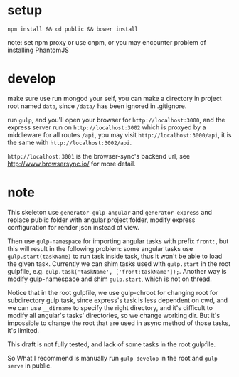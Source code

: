 # setup

```
npm install && cd public && bower install
```

note: set npm proxy or use cnpm, or you may encounter problem of installing PhantomJS

# develop

make sure use run mongod your self, you can make a directory in project root named `data`, since `/data/` has been ignored in .gitignore.

run `gulp`, and you'll open your browser for `http://localhost:3000`, and the express server run on `http://localhost:3002` which is proxyed by a middleware for all routes `/api`, you may visit `http://localhost:3000/api`, it is the same with `http://localhost:3002/api`.

`http://localhost:3001` is the browser-sync's backend url, see http://www.browsersync.io/ for more detail.

# note

This skeleton use `generator-gulp-angular` and `generator-express` and replace public folder with angular project folder, modify express configuration for render json instead of view.

Then use `gulp-namespace` for importing angular tasks with prefix `front:`, but this will result in the following problem: some angular tasks use `gulp.start(taskName)` to run task inside task, thus it won't be able to load the given task. Currently we can shim tasks used with `gulp.start` in the root gulpfile, e.g. `gulp.task('taskName', ['front:taskName']);`. Another way is modify gulp-namespace and shim `gulp.start`, which is not on thread.

Notice that in the root gulpfile, we use gulp-chroot for changing root for subdirectory gulp task, since express's task is less dependent on cwd, and we can use `__dirname` to specify the right directory, and it's difficult to modify all angular's tasks' directories, so we change working dir. But it's impossible to change the root that are used in async method of those tasks, it's limited.

This draft is not fully tested, and lack of some tasks in the root gulpfile.

So What I recommend is manually run `gulp develop` in the root and `gulp serve` in public.
